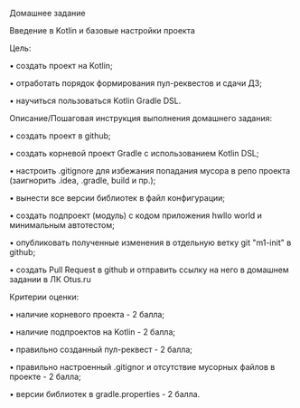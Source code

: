 Домашнее задание

Введение в Kotlin и базовые настройки проекта

Цель:

• создать проект на Kotlin;

• отработать порядок формирования пул-реквестов и сдачи ДЗ;

• научиться пользоваться Kotlin Gradle DSL.


Описание/Пошаговая инструкция выполнения домашнего задания:

• создать проект в github;

• создать корневой проект Gradle с использованием Kotlin DSL;

• настроить .gitignore для избежания попадания мусора в репо проекта (заигнорить .idea, .gradle, build и пр.);

• вынести все версии библиотек в файл конфигурации;

• создать подпроект (модуль) с кодом приложения hwllo world и минимальным автотестом;

• опубликовать полученные изменения в отдельную ветку git "m1-init" в github;

• cоздать Pull Request в github и отправить ссылку на него в домашнем задании в ЛК Otus.ru


Критерии оценки:

• наличие корневого проекта - 2 балла;

• наличие подпроектов на Kotlin - 2 балла;

• правильно созданный пул-реквест - 2 балла;

• правильно настроенный .gitignor и отсутствие мусорных файлов в проекте - 2 балла;

• версии библиотек в gradle.properties - 2 балла.
